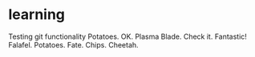# learning
Testing git functionality
Potatoes.  OK.
Plasma Blade.
Check it.
Fantastic!
Falafel.
Potatoes.
Fate.
Chips.
Cheetah.